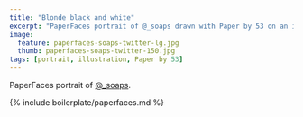 ```yaml
---
title: "Blonde black and white"
excerpt: "PaperFaces portrait of @_soaps drawn with Paper by 53 on an iPad."
image: 
  feature: paperfaces-soaps-twitter-lg.jpg
  thumb: paperfaces-soaps-twitter-150.jpg
tags: [portrait, illustration, Paper by 53]
---
```


PaperFaces portrait of [@_soaps](http://twitter.com/_soaps).

{% include boilerplate/paperfaces.md %}
